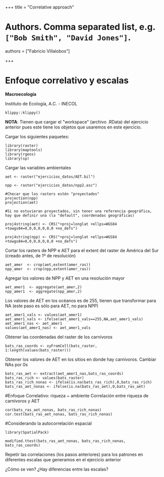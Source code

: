 +++
title = "Correlative approach"

# Authors. Comma separated list, e.g. `["Bob Smith", "David Jones"]`.
authors = ["Fabricio Villalobos"]

  
+++

# Enfoque correlativo y escalas

**Macroecología**

Instituto de Ecología, A.C. - INECOL

```{r klippy, echo=FALSE, include=TRUE}
klippy::klippy()
```

**NOTA**: Tienen que cargar el "workspace" (archivo .RData) del ejercicio anterior pues este tiene los objetos que usaremos en este ejercicio.

Cargar los siguientes paquetes:
```{r eval=FALSE}
library(raster)
library(maptools)
library(rgeos)
library(sp)
```

Cargar las variables ambientales
```{r eval=FALSE} 
aet <- raster("ejercicios_datos/AET.bil")

npp <- raster("ejercicios_datos/npp2.asc")

#Checar que los rasters estén "proyectados"
projection(npp)
projection(aet)

#Si no estuvieran proyectados, sin tener una referencia geográfica, hay que definir una (la "default", coordenadas geográficas)

proj4string(aet) <- CRS("+proj=longlat +ellps=WGS84 +towgs84=0,0,0,0,0,0,0 +no_defs")

proj4string(npp) <- CRS("+proj=longlat +ellps=WGS84 +towgs84=0,0,0,0,0,0,0 +no_defs")
```

Cortar los rasters de NPP e AET para el extent del raster de América del Sur (creado antes, de 1º de resolución)
```{r eval=FALSE}
aet_amer  <- crop(aet,extent(amer_ras))
npp_amer  <- crop(npp,extent(amer_ras))
```

Agregar los valores de NPP y AET en una resolución mayor
```{r eval=FALSE}
aet_amer1  <- aggregate(aet_amer,2)
npp_amer1  <- aggregate(npp_amer,2)
```

Los valores de AET en los océanos es de 255, tienen que transformar para NA (este paso es sólo para AET, no para NPP)
```{r eval=FALSE}
aet_amer1_vals <- values(aet_amer1)
aet_amer1_vals <- ifelse(aet_amer1_vals==255,NA,aet_amer1_vals)
aet_amer1_nas <- aet_amer1
values(aet_amer1_nas) <- aet_amer1_vals
```

Obtener las coordenadas del raster de los carnívoros
```{r eval=FALSE}
bats_ras_coords <- xyFromCell(bats_raster, 1:length(values(bats_raster)))
```
Obtener los valores de AET en los sitios en donde hay carnívoros. Cambiar NAs por 0s
```{r eval=FALSE}
bats_ras_aet <- extract(aet_amer1_nas,bats_ras_coords)
bats_ras_rich <- values(bats_raster)
bats_ras_rich_nonas <- ifelse(is.na(bats_ras_rich),0,bats_ras_rich)
bats_ras_aet_nonas <- ifelse(is.na(bats_ras_aet),0,bats_ras_aet)
```

#Enfoque Correlativo: riqueza ~ ambiente
Correlación entre riqueza de carnívoros y AET
```{r eval=FALSE}
cor(bats_ras_aet_nonas, bats_ras_rich_nonas)
cor.test(bats_ras_aet_nonas, bats_ras_rich_nonas)
```

#Considerando la autocorrelación espacial
```{r eval=FALSE}
library(SpatialPack)

modified.ttest(bats_ras_aet_nonas, bats_ras_rich_nonas, bats_ras_coords)

```

Repetir las correlaciones (los pasos anteriores) para los patrones en diferentes escalas que generamos en el ejercicio anterior

¿Cómo se ven? 
¿Hay diferencias entre las escalas?
